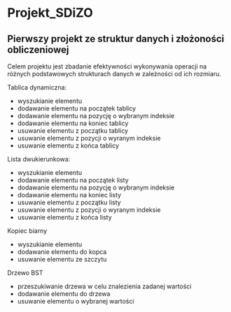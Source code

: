 # Projekt_SDiZO
## Pierwszy projekt ze struktur danych i złożoności obliczeniowej

Celem projektu jest zbadanie efektywności wykonywania operacji na różnych podstawowych strukturach danych w zależności od ich rozmiaru.

Tablica dynamiczna:
* wyszukianie elementu
* dodawanie elementu na początek tablicy
* dodawanie elementu na pozycję o wybranym indeksie
* dodawanie elementu na koniec tablicy
* usuwanie elementu z początku tablicy
* usuwanie elementu z pozycji o wyranym indeksie
* usuwanie elementu z końca tablicy

Lista dwukierunkowa:
* wyszukianie elementu
* dodawanie elementu na początek listy
* dodawanie elementu na pozycję o wybranym indeksie
* dodawanie elementu na koniec listy
* usuwanie elementu z początku listy
* usuwanie elementu z pozycji o wyranym indeksie
* usuwanie elementu z końca listy

Kopiec biarny
* wyszukianie elementu
* dodawanie elementu do kopca
* usuwanie elementu ze szczytu

Drzewo BST
* przeszukiwanie drzewa w celu znalezienia zadanej wartości
* dodawanie elementu do drzewa
* usuwanie elementu o wybranej wartości

